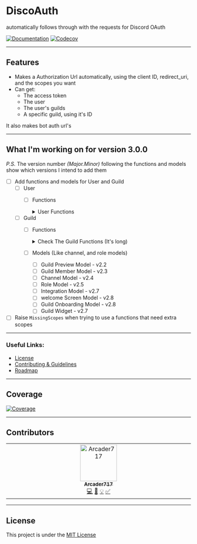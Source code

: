 # DiscoAuth
automatically follows through with the requests for Discord OAuth

[![Documentation](https://img.shields.io/badge/docs-passing-light_green?style=for-the-badge&logo=readthedocs)](https://discoauth.rtfd.io)
[![Codecov](https://img.shields.io/codecov/c/gh/disoauth/DiscoAuth?style=for-the-badge&logo=codecov)](https://codecov.io/gh/disoauth/DiscoAuth)

***

## Features
- Makes a Authorization Url automatically, using the client ID, redirect_uri, and the scopes you want
- Can get:
  - The access token
  - The user
  - The user's guilds
  - A specific guild, using it's ID

It also makes bot auth url's

***

## What I'm working on for version 3.0.0

*P.S.* The version number *(Major.Minor)* following the functions and models show which versions I intend to add them

- [ ] Add functions and models for User and Guild
  - [ ] User
    - [ ] Functions
      <details>
      <summary>User Functions</summary>
        
      - [x] Get User - v2.1
      - [x] Modify Current User - v2.1
      - [x] Get Current Guild Member - v2.3
      - [x] Leave Guild - v2.1
      - [x] Create DM - v2.1
      - [x] Create Group DM - v2.1
      - [ ] Get Current User Connections - v2.1
      - [ ] Get Current User Application Role Connection - v2.1
      - [ ] Update Current User Application Role Connection - v2.1
  - [ ] Guild
    - [ ] Functions
      <details>
      <summary>Check The Guild Functions (It's long)</summary>
        
      - [ ] Create Guild - v2.2
      - [ ] Get Guild Preview - v2.2
      - [ ] Modify Guild - v2.2
      - [ ] Delete Guild - v2.2
      - [ ] Get Guild Channels - v2.4
      - [ ] Create Guild Channels - v2.4
      - [ ] Modify Guild Channels Positions - v2.4
      - [ ] List Active Guild Threads - v2.2
      - [ ] Get Guild Member - v2.3
      - [ ] List Guild Members - v2.3
      - [ ] Search Guild Members - v2.3
      - [ ] Add Guild Member - v2.3
      - [ ] Modify Guild Member - v2.3
      - [ ] Modify Current Member - v2.3
      - [ ] Modify Current User Nick - v2.3
      - [ ] Add Guild Member Role - v2.4
      - [ ] Remove Guild Member Role - v2.4
      - [ ] Remove Guild Member - v2.3
      - [ ] Get Guild Bans - v2.2
      - [ ] Get Guild Ban - v2.2
      - [ ] Create Guild Ban - v2.2
      - [ ] Remove Guild Ban - v2.2
      - [ ] Get Guild Roles - v2.5
      - [ ] Create Guild Role - v2.5
      - [ ] Modify Guild Role Positions - v2.5
      - [ ] Modify Guild Role - v2.5
      - [ ] Modify Guild MFA Level - v2.2
      - [ ] Delete Guild Role - v2.5
      - [ ] Get Guild Prune Count - v2.3
      - [ ] Begin Guild Prune - v2.3
      - [ ] Get Guild Voice Regions - v2.6
      - [ ] Get Guild Invites - v2.2
      - [ ] Get Guild Integrations - v2.6
      - [ ] Delete Guild Integration
      - [ ] Get Guild Widget Settings
      - [ ] Modify Guild Widget
      - [ ] Get Guild Widget
      - [ ] Get Guild Vanity URL
      - [ ] Get Guild Widget Image
      - [ ] Get Guild Welcome Screen
      - [ ] Modify Guild Welcome Screen
      - [ ] Get Guild Onboarding
      - [ ] Modify Guild Onboarding
      - [ ] Modify Current User Voice State
      - [ ] Modify User Voice State
      </details>
    - [ ] Models (Like channel, and role models)
      - [ ] Guild Preview Model - v2.2
      - [ ] Guild Member Model - v2.3
      - [ ] Channel Model - v2.4
      - [ ] Role Model - v2.5
      - [ ] Integration Model - v2.7
      - [ ] welcome Screen Model - v2.8
      - [ ] Guild Onboarding Model - v2.8
      - [ ] Guild Widget - v2.7
- [ ] Raise `MissingScopes` when trying to use a functions that need extra scopes

***

### Useful Links:

- [License](https://github.com/disoauth/DiscoAuth/blob/main/LICENSE)
- [Contributing & Guidelines](https://github.com/disoauth/DiscoAuth/blob/main/CONTRIBUTING.md)
- [Roadmap](https://github.com/orgs/disoauth/projects/1)

***

## Coverage

[![Coverage](https://codecov.io/gh/disoauth/DiscoAuth/graphs/sunburst.svg?token=0A6DPREED2)](https://codecov.io/gh/disoauth/DiscoAuth)

***

## Contributors

<!-- ALL-CONTRIBUTORS-LIST:START - Do not remove or modify this section -->
<!-- prettier-ignore-start -->
<!-- markdownlint-disable -->
<table>
  <tbody>
    <tr>
      <td align="center" valign="top" width="14.28%"><a href="https://github.com/Arcader717"><img src="https://avatars.githubusercontent.com/u/134526462?v=4?s=100" width="100px;" alt="Arcader717"/><br /><sub><b>Arcader717</b></sub></a><br /><a href="#code-Arcader717" title="Code">💻</a> <a href="#doc-Arcader717" title="Documentation">📖</a> <a href="#example-Arcader717" title="Examples">💡</a> <a href="#tutorial-Arcader717" title="Tutorials">✅</a></td>
    </tr>
  </tbody>
</table>

<!-- markdownlint-restore -->
<!-- prettier-ignore-end -->

<!-- ALL-CONTRIBUTORS-LIST:END -->

***

## License

This project is under the [MIT License](https://en.wikipedia.org/wiki/MIT_License)
